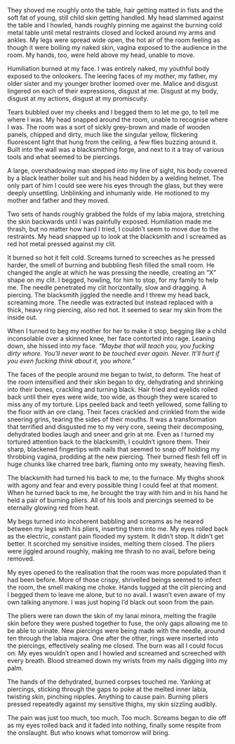 They shoved me roughly onto the table, hair getting matted in fists and the soft fat of young, still child skin getting handled. My head slammed against the table and I howled, hands roughly pinning me against the burning cold metal table until metal restraints closed and locked around my arms and ankles. My legs were spread wide open, the hot air of the room feeling as though it were boiling my naked skin, vagina exposed to the audience in the room. My hands, too, were held above my head, unable to move.

Humiliation burned at my face. I was entirely naked, my youthful body exposed to the onlookers. The leering faces of my mother, my father, my older sister and my younger brother loomed over me. Malice and disgust lingered on each of their expressions, disgust at me. Disgust at my body, disgust at my actions, disgust at my promiscuity.

Tears bubbled over my cheeks and I begged them to let me go, to tell me where I was. My head snapped around the room, unable to recognise where I was. The room was a sort of sickly grey-brown and made of wooden panels, chipped and dirty, much like the singular yellow, flickering fluorescent light that hung from the ceiling, a few flies buzzing around it. Built into the wall was a blacksmithing forge, and next to it a tray of various tools and what seemed to be piercings.

A large, overshadowing man stepped into my line of sight, his body covered by a black leather boiler suit and his head hidden by a welding helmet. The only part of him I could see were his eyes through the glass, but they were deeply unsettling. Unblinking and inhumanly wide. He motioned to my mother and father and they moved.

Two sets of hands roughly grabbed the folds of my labia majora, stretching the skin backwards until I was painfully exposed. Humiliation made me thrash, but no matter how hard I tried, I couldn’t seem to move due to the restraints. My head snapped up to look at the blacksmith and I screamed as red hot metal pressed against my clit.

It burned so hot it felt cold. Screams turned to screeches as he pressed harder, the smell of burning and bubbling flesh filled the small room. He changed the angle at which he was pressing the needle, creating an “X” shape on my clit. I begged, howling, for him to stop, for my family to help me. The needle penetrated my clit horizontally, slow and dragging. A piercing. The blacksmith jiggled the needle and I threw my head back, screaming more. The needle was extracted but instead replaced with a thick, heavy ring piercing, also red hot. It seemed to sear my skin from the inside out.

When I turned to beg my mother for her to make it stop, begging like a child inconsolable over a skinned knee, her face contorted into rage. Leaning down, she hissed into my face. *“Maybe that will teach you, you fucking dirty whore. You’ll never want to be touched ever again. Never. It’ll hurt if you even fucking think about it, you whore.”*

The faces of the people around me began to twist, to deform. The heat of the room intensified and their skin began to dry, dehydrating and shrinking into their bones, crackling and turning black. Hair fried and eyelids rolled back until their eyes were wide, too wide, as though they were scared to miss any of my torture. Lips peeled back and teeth yellowed, some falling to the floor with an ore clang. Their faces crackled and crinkled from the wide sneering grins, tearing the sides of their mouths. It was a transformation that terrified and disgusted me to my very core, seeing their decomposing, dehydrated bodies laugh and sneer and grin at me. Even as I turned my tortured attention back to the blacksmith, I couldn’t ignore them. Their sharp, blackened fingertips with nails that seemed to snap off holding my throbbing vagina, prodding at the new piercing. Their burned flesh fell off in huge chunks like charred tree bark, flaming onto my sweaty, heaving flesh.

The blacksmith had turned his back to me, to the furnace. My thighs shook with agony and fear and every possible thing I could feel at that moment. When he turned back to me, he brought the tray with him and in his hand he held a pair of burning pliers. All of his tools and piercings seemed to be eternally glowing red from heat.

My begs turned into incoherent babbling and screams as he neared between my legs with his pliers, inserting them into me. My eyes rolled back as the electric, constant pain flooded my system. It didn’t stop. It didn’t get better. It scorched my sensitive insides, melting them closed. The pliers were jiggled around roughly, making me thrash to no avail, before being removed.

My eyes opened to the realisation that the room was more populated than it had been before. More of those crispy, shrivelled beings seemed to infect the room, the smell making me choke. Hands tugged at the clit piercing and I begged them to leave me alone, but to no avail. I wasn’t even aware of my own talking anymore. I was just hoping I’d black out soon from the pain.

The pliers were ran down the skin of my lanai minora, melting the fragile skin before they were pushed together to fuse, the only gaps allowing me to be able to urinate. New piercings were being made with the needle, around ten through the labia majora. One after the other, rings were inserted into the piercings, effectively sealing me closed. The burn was all I could focus on. My eyes wouldn’t open and I howled and screamed and screeched with every breath. Blood streamed down my wrists from my nails digging into my palm.

The hands of the dehydrated, burned corpses touched me. Yanking at piercings, sticking through the gaps to poke at the melted inner labia, twisting skin, pinching nipples. Anything to cause pain. Burning pliers pressed repeatedly against my sensitive thighs, my skin sizzling audibly. 

The pain was just too much, too much. Too much. Screams began to die off as my eyes rolled back and it faded into nothing, finally some respite from the onslaught. But who knows what tomorrow will bring.